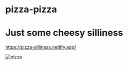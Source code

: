 # pizza-pizza

# Just some cheesy silliness

https://pizza-silliness.netlify.app/



![pizza](https://user-images.githubusercontent.com/24884380/161373691-d9115835-b91a-4200-b1a4-17a1cd9631fa.jpg)
